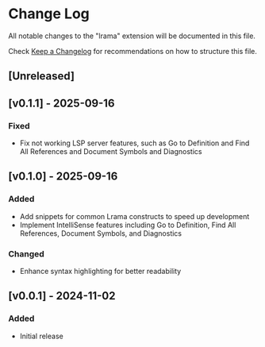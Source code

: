 # Change Log

All notable changes to the "lrama" extension will be documented in this file.

Check [Keep a Changelog](http://keepachangelog.com/) for recommendations on how to structure this file.

## [Unreleased]

## [v0.1.1] - 2025-09-16

### Fixed

- Fix not working LSP server features, such as Go to Definition and Find All References and Document Symbols and Diagnostics


## [v0.1.0] - 2025-09-16

### Added

- Add snippets for common Lrama constructs to speed up development
- Implement IntelliSense features including Go to Definition, Find All References, Document Symbols, and Diagnostics

### Changed

- Enhance syntax highlighting for better readability

## [v0.0.1] - 2024-11-02

### Added

- Initial release
